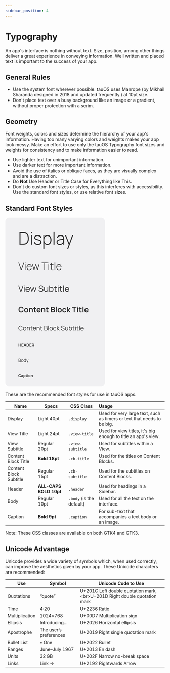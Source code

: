 ```yaml
---
sidebar_position: 4
---
```


# Typography

An app's interface is nothing without text. Size, position, among other things deliver a great experience in conveying information. Well written and placed text is important to the success of your app.

## General Rules

- Use the system font wherever possible. tauOS uses Manrope (by Mikhail Sharanda designed in 2018 and updated frequently.) at 10pt size.
- Don't place text over a busy background like an image or a gradient, without proper protection with a scrim.

## Geometry

Font weights, colors and sizes determine the hierarchy of your app's information. Having too many varying colors and weights makes your app look messy. Make an effort to use only the tauOS Typography font sizes and weights for consistency and to make information easier to read.

- Use lighter text for unimportant information.
- Use darker text for more important information.
- Avoid the use of italics or oblique faces, as they are visually complex and are a distraction.
- Do **Not** Use Header or Title Case for Everything like This.
- Don't do custom font sizes or styles, as this interferes with accessibility. Use the standard font styles, or use relative font sizes.

## Standard Font Styles

![](/assets/typography.png)

These are the recommended font styles for use in tauOS apps.

|Name|Specs|CSS Class|Usage|
|---|---|---|:---|
|Display|Light 40pt|`.display`|Used for very large text, such as timers or text that needs to be big.|
|View Title|Light 24pt|`.view-title`|Used for view titles, it's big enough to title an app's view.|
|View Subtitle|Regular 20pt|`.view-subtitle`|Used for subtitles within a View.|
|Content Block Title|**Bold 18pt**|`.cb-title`|Used for the titles on Content Blocks.|
|Content Block Subtitle|Regular 15pt|`.cb-subtitle`|Used for the subtitles on Content Blocks.|
|Header|**ALL-CAPS BOLD 10pt**|`.header`|Used for headings in a Sidebar.|
|Body|Regular 10pt|`.body` (is the default)|Used for all the text on the interface.|
|Caption|**Bold 9pt**|`.caption`|For sub-text that accompanies a text body or an image.|

Note: These CSS classes are available on both GTK4 and GTK3.

## Unicode Advantage

Unicode provides a wide variety of symbols which, when used correctly, can improve the aesthetics given by your app. These Unicode characters are recommended:

|Use|Symbol|Unicode Code to Use|
|---|---|---|
|Quotations|“quote”|U+201C Left double quotation mark,<br\>U+201D Right double quotation mark|
|Time|4∶20|U+2236 Ratio|
|Multiplication|1024×768|U+00D7 Multiplication sign|
|Ellipsis|Introducing…|U+2026 Horizontal ellipsis|
|Apostrophe|The user’s preferences|U+2019 Right single quotation mark|
|Bullet List|• One|U+2022 Bullet|
|Ranges|June–July 1967|U+2013 En dash|
|Units|32 GB|U+202F Narrow no-break space|
|Links|Link →|U+2192 Rightwards Arrow|
